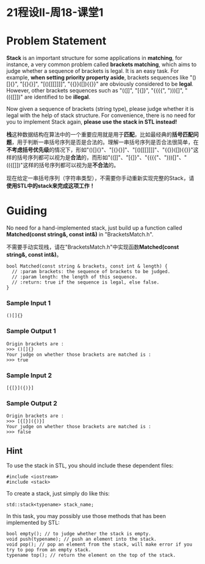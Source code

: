 # 21程设Ⅱ-周18-课堂1

# Problem Statement

**Stack** is an important structure for some applications in **matching**, for instance, a very common problem called **brackets matching**, which aims to judge whether a sequence of brackets is legal. It is an easy task. For example, **when setting priority property aside**, brackets sequences like "()[]{}", "[{}{}]", "[()[[[[]]]]()]", "{{}}([]){{}}" are obviously considered to be **legal**. However, other brackets sequences such as "((]]", "[{]}", "{{{{", ")))[]", "(({[]])" are identified to be **illegal**.

Now given a sequence of brackets (string type), please judge whether it is legal with the help of stack structure. For convenience, there is no need for you to implement Stack again, **please use the stack in STL instead!**

**栈**这种数据结构在算法中的一个重要应用就是用于**匹配**，比如最经典的**括号匹配问题**，用于判断一串括号序列是否是合法的。理解一串括号序列是否合法很简单，在**不考虑括号优先级**的情况下，形如"()[]{}"、"[{}{}]"、"[()[[[[]]]]()]"、"{{}}([]){{}}"这样的括号序列都可以视为是**合法**的，而形如"((]]"、"[{]}"、"{{{{"、")))[]"、"(({[]])"这样的括号序列都可以视为是**不合法**的。

现在给定一串括号序列（字符串类型），不需要你手动重新实现完整的Stack，请**使用STL中的stack来完成这项工作！**


# Guiding

No need for a hand-implemented stack, just build up a function called **Matched(const string&, const int&)** in "BracketsMatch.h".

不需要手动实现栈，请在"BracketsMatch.h"中实现函数**Matched(const string&, const int&)**。

```
bool Matched(const string & brackets, const int & length) {
  // :param brackets: the sequence of brackets to be judged.
  // :param length: the length of this sequence.
  // :return: true if the sequence is legal, else false.
}
```


### Sample Input 1
```
()[]{}

```

### Sample Output 1
```
Origin brackets are :
>>> ()[]{}
Your judge on whether those brackets are matched is :
>>> true

```

### Sample Input 2
```
[{[}]({)}]

```

### Sample Output 2
```
Origin brackets are :
>>> [{[}]({)}]
Your judge on whether those brackets are matched is :
>>> false

```

## Hint

To use the stack in STL, you should include these dependent files:
```
#include <iostream>
#include <stack>
```

To create a stack, just simply do like this:
```
std::stack<typename> stack_name;
```

In this task, you may possibly use those methods that has been implemented by STL:
```
bool empty(); // to judge whether the stack is empty.
void push(typename); // push an element into the stack.
void pop(); // pop an element from the stack, will make error if you try to pop from an empty stack.
typename top(); // return the element on the top of the stack.
```
